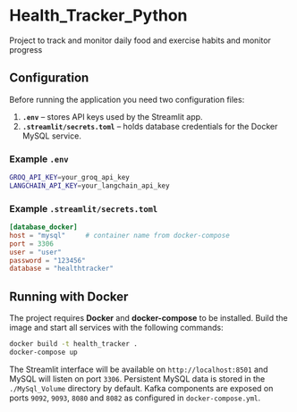 # Health_Tracker_Python
Project to track and monitor daily food and exercise habits and monitor progress

## Configuration

Before running the application you need two configuration files:

1. **`.env`** – stores API keys used by the Streamlit app.
2. **`.streamlit/secrets.toml`** – holds database credentials for the Docker
   MySQL service.

### Example `.env`

```bash
GROQ_API_KEY=your_groq_api_key
LANGCHAIN_API_KEY=your_langchain_api_key
```

### Example `.streamlit/secrets.toml`

```toml
[database_docker]
host = "mysql"     # container name from docker-compose
port = 3306
user = "user"
password = "123456"
database = "healthtracker"
```

## Running with Docker

The project requires **Docker** and **docker-compose** to be installed. Build
the image and start all services with the following commands:

```bash
docker build -t health_tracker .
docker-compose up
```

The Streamlit interface will be available on
`http://localhost:8501` and MySQL will listen on port `3306`.
Persistent MySQL data is stored in the `./MySql_Volume` directory by default.
Kafka components are exposed on ports `9092`, `9093`, `8080` and `8082` as configured
in `docker-compose.yml`.
